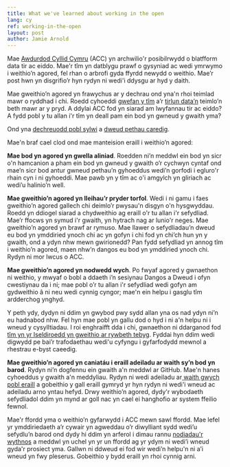 ```yaml
---
title: What we've learned about working in the open
lang: cy
ref: working-in-the-open
layout: post
author: Jamie Arnold
---
```



Mae [Awdurdod Cyllid Cymru](https://gov.wales/welsh-revenue-authority) (ACC) yn archwilio'r posibilrwydd o blatfform data tir ac eiddo.  Mae'r tîm yn datblygu prawf o gysyniad ac wedi ymrwymo i weithio’n agored, fel rhan o arbrofi gyda ffyrdd newydd o weithio. Mae’r post hwn yn disgrifio’r hyn rydyn ni wedi'i ddysgu ar hyd y daith.

Mae gweithio’n agored yn frawychus ar y dechrau ond yna'n rhoi teimlad mawr o ryddhad i chi. Roedd cyhoeddi [gwefan y tîm](https://welsh-revenue-authority.github.io/property-data-poc/cy/) a’r [tirlun data’n](https://github.com/welsh-revenue-authority/data-landscape) teimlo’n beth mawr ar y pryd.  A ddylai ACC fod yn siarad am lwyfannau tir ac eiddo? A fydd pobl y tu allan i'r tîm yn deall pam ein bod yn gwneud y gwaith yma?  

Ond yna [dechreuodd pobl sylwi](https://twitter.com/tomskitomski/status/1496486485880721411?s=20&t=6PuRvEd93qF7o7IbLwho3A) a [dweud pethau caredig](https://twitter.com/gilest/status/1501891765028237313?s=20&t=6PuRvEd93qF7o7IbLwho3A).  

Mae'n braf cael clod ond mae manteision eraill i weithio’n agored: 

**Mae bod yn agored yn gwella aliniad**.  Roedden ni’n meddwl ein bod yn sicr o'n hamcanion a pham ein bod yn gwneud y gwaith o’r cychwyn cyntaf ond mae’n sicr bod antur gwneud pethau’n gyhoeddus wedi’n gorfodi i egluro'r rhain cyn i ni gyhoeddi. Mae pawb yn y tîm ac o'i amgylch yn gliriach ac wedi’u halinio’n well.

**Mae gweithio’n agored yn lleihau’r pryder torfol**. Wedi i ni gamu i faes gweithio’n agored gallech chi deimlo’r pwysau'n disgyn o'n hysgwyddau. Roedd yn ddiogel siarad a chydweithio ag eraill o'r tu allan i'r sefydliad. Mae’r ffocws yn symud i'r gwaith, yn hytrach nag ar lunio'r neges. 
Mae gweithio’n agored yn brawf ar rymuso. Mae llawer o sefydliadau’n dweud eu bod yn ymddiried ynoch chi ac yn gofyn i chi fod yn chi’ch hun yn y gwaith, ond a ydyn nhw mewn gwirionedd? Pan fydd sefydliad yn annog tîm i weithio’n agored, maen nhw’n dangos eu bod yn ymddiried ynoch chi. Rydyn ni mor lwcus o ACC.

**Mae gweithio’n agored yn nodwedd wych**. Po fwyaf agored y gwnaethon ni weithio, y mwyaf o bobl a ddaeth i’n sesiynau Dangos a Dweud i ofyn cwestiynau da i ni; mae pobl o’r tu allan i'r sefydliad wedi gofyn am gydweithio â ni neu wedi cynnig cyngor; mae'n ein helpu i gasglu tîm ardderchog ynghyd.  

Y peth ydy, dydyn ni ddim yn gwybod pwy sydd allan yna os nad ydyn ni’n eu hadnabod nhw. Fel hyn mae pobl yn gallu dod o hyd i ni a'n helpu ni i wneud y cysylltiadau. I roi enghraifft dda i chi, gwnaethon ni ddarganod fod [tîm yn yr Iseldiroedd yn gweithio ar rywbeth tebyg](https://github.com/Provincie-Zuid-Holland/Omgevingsbeleid-API). Fyddai hyn ddim wedi digwydd pe bai’r trafodaethau wedi'u cyfyngu i gyfarfodydd mewnol a rhestrau e-byst caeedig.  

**Mae gweithio’n agored yn caniatáu i eraill adeiladu ar waith sy’n bod yn barod**. Rydyn ni’n dogfennu ein gwaith a'n meddwl ar GitHub. Mae'n hanes cyhoeddus y gwaith a'n meddyliau. Rydyn ni wedi adeiladu ar[ waith gwych pobl eraill](https://www.owenboswarva.com/blog/post-addr3.htm) a gobeithio y gall eraill gymryd yr hyn rydyn ni wedi'i wneud ac adeiladu arno yntau hefyd. Drwy weithio’n agored, dydy'r wybodaeth sefydliadol ddim yn mynd ar goll nac yn cael ei hanghofio ar system ffeilio fewnol. 

Mae'r ffordd yma o weithio’n gyfarwydd i ACC mewn sawl ffordd. Mae lefel yr ymddiriedaeth a’r cywair yn agweddau o’r diwylliant sydd wedi’u sefydlu’n barod ond dydy hi ddim yn arferol i dimau rannu [nodiadau'r wythnos](https://welsh-revenue-authority.github.io/weeknotes/property-data-poc/) a meddwl yn uchel yn yr un ffordd ag yr ydym ni wedi’i wneud gyda'r prosiect yma. Gallwn ni ddweud ei fod wir wedi’n helpu'n ni a’i wneud yn fwy pleserus. Gobeithio y bydd eraill yn rhoi cynnig arni.
